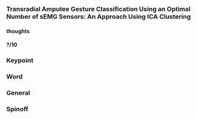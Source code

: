 ### Transradial Amputee Gesture Classification Using an Optimal Number of sEMG Sensors: An Approach Using ICA Clustering

#### thoughts

#### ?/10

### Keypoint 

### Word

### General

### Spinoff